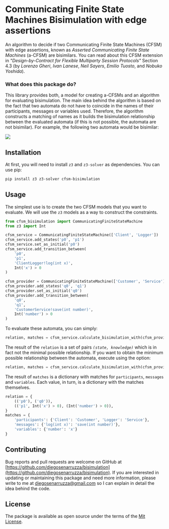 # Communicating Finite State Machines Bisimulation with edge assertions

An algorithm to decide if two Communicating Finite State Machines (CFSM) with edge assertions,
known as _Asserted Communicating Finite State Machines_ (a-CFSM) are bisimilars.
You can read about this CFSM extension in *"Design-by-Contract for Flexible Multiparty Session Protocols"* Section 4.3 (by *Lorenzo Gheri*, *Ivan Lanese*, *Neil Sayers*, *Emilio Tuosto*, and *Nobuko Yoshida*). 


### What does this package do?
This library provides both, a model for creating a-CFSMs and an algorithm for evaluating bisimulation. The main idea behind the algorithm is based on the fact that two automata do not have to coincide in the names of their participants, messages or variables used. Therefore, the algorithm constructs a matching of names as it builds the bisimulation relationship between the evaluated automata (if this is not possible, the automata are not bisimilar). 
For example, the following two automata would be bisimilar:

<img src="https://github.com/diegosenarruzza/bisimulation/raw/master/automaton.png">

## Installation

At first, you will need to install `z3` and `z3-solver` as dependencies. You can use pip:

```bash
pip install z3 z3-solver cfsm-bisimulation
```

## Usage

The simplest use is to create the two CFSM models that you want to evaluate. We will use the `z3` models as a way to construct the constraints.
```py
from cfsm_bisimulation import CommunicatingFiniteStateMachine
from z3 import Int

cfsm_service = CommunicatingFiniteStateMachine(['Client', 'Logger'])
cfsm_service.add_states('p0', 'p1')
cfsm_service.set_as_initial('p0')
cfsm_service.add_transition_between(
    'p0',
    'p1',
    'ClientLogger!log(int x)',
    Int('x') > 0
)

cfsm_provider = CommunicatingFiniteStateMachine(['Customer', 'Service'])
cfsm_provider.add_states('q0', 'q1')
cfsm_provider.set_as_initial('q0')
cfsm_provider.add_transition_between(
    'q0',
    'q1',
    'CustomerService!save(int number)',
    Int('number') > 0
)
```

To evaluate these automata, you can simply:

```py
relation, matches = cfsm_service.calculate_bisimulation_with(cfsm_provider)
```

The result of the `relation` is a set of pairs *`(state, knowledge)`* which is in fact not the minimal possible relationship. If you want to obtain the minimum possible relationship between the automata, execute using the option:
```py
relation, matches = cfsm_service.calculate_bisimulation_with(cfsm_provider, minimize=True)
```
The result of `matches` is a dictionary with matches for `participants`, `messages` and `variables`. Each value, in turn, is a dictionary with the matches themselves.
```py
relation = {
    (('p0'), ('q0')),
    (('p1', Int('x') > 0), (Int('number') > 0)),
}
matches = {
    'participants': {'Client': 'Customer', 'Logger': 'Service'},
    'messages': {'log(int x)': 'save(int number)'},
    'variables': {'number': 'x'}
}
```

## Contributing
Bug reports and pull requests are welcome on GitHub at [https://github.com/diegosenarruzza/bisimulation](https://github.com/diegosenarruzza/bisimulation).
If you are interested in updating or maintaining this package and need more information, please write to me at diegosenarruzza@gmail.com so I can explain in detail the idea behind the code.

## License
The package is available as open source under the terms of the [Mit License](https://opensource.org/license/mit/).
